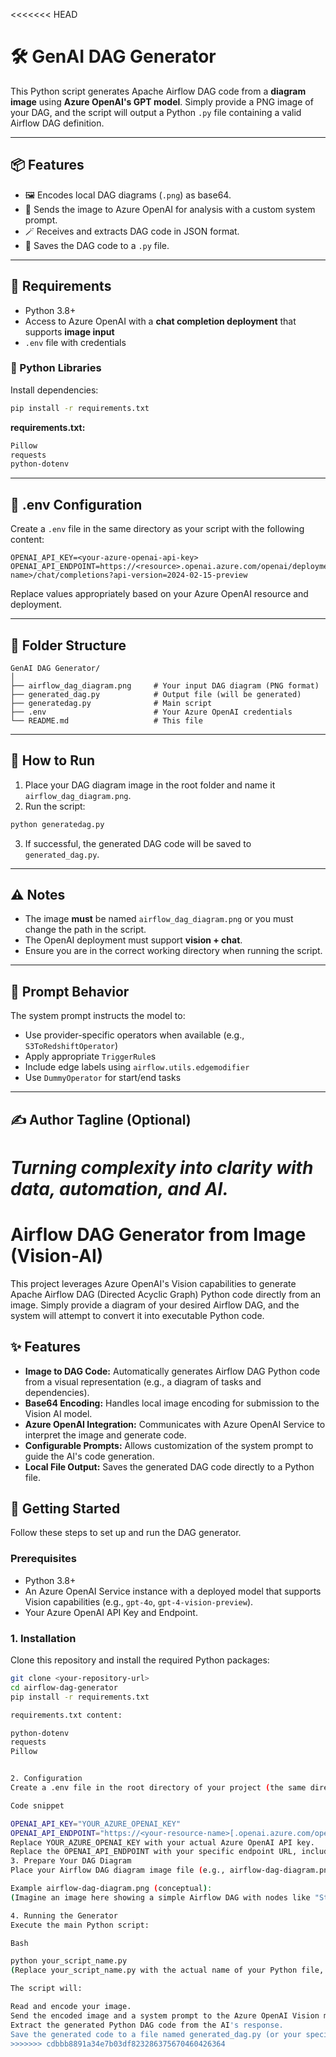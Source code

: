 <<<<<<< HEAD

# 🛠️ GenAI DAG Generator

This Python script generates Apache Airflow DAG code from a **diagram image** using **Azure OpenAI's GPT model**. Simply provide a PNG image of your DAG, and the script will output a Python `.py` file containing a valid Airflow DAG definition.

---

## 📦 Features

- 🖼️ Encodes local DAG diagrams (`.png`) as base64.
- 🤖 Sends the image to Azure OpenAI for analysis with a custom system prompt.
- 🪄 Receives and extracts DAG code in JSON format.
- 📝 Saves the DAG code to a `.py` file.

---

## 🧾 Requirements

- Python 3.8+
- Access to Azure OpenAI with a **chat completion deployment** that supports **image input**
- `.env` file with credentials

### 🔧 Python Libraries

Install dependencies:

```bash
pip install -r requirements.txt
```

**requirements.txt:**

```txt
Pillow
requests
python-dotenv
```

---

## 🔐 .env Configuration

Create a `.env` file in the same directory as your script with the following content:

```env
OPENAI_API_KEY=<your-azure-openai-api-key>
OPENAI_API_ENDPOINT=https://<resource>.openai.azure.com/openai/deployments/<deployment-name>/chat/completions?api-version=2024-02-15-preview
```

Replace values appropriately based on your Azure OpenAI resource and deployment.

---

## 📁 Folder Structure

```
GenAI DAG Generator/
│
├── airflow_dag_diagram.png     # Your input DAG diagram (PNG format)
├── generated_dag.py            # Output file (will be generated)
├── generatedag.py              # Main script
├── .env                        # Your Azure OpenAI credentials
└── README.md                   # This file
```

---

## 🚀 How to Run

1. Place your DAG diagram image in the root folder and name it `airflow_dag_diagram.png`.
2. Run the script:

```bash
python generatedag.py
```

3. If successful, the generated DAG code will be saved to `generated_dag.py`.

---

## ⚠️ Notes

- The image **must** be named `airflow_dag_diagram.png` or you must change the path in the script.
- The OpenAI deployment must support **vision + chat**.
- Ensure you are in the correct working directory when running the script.

---

## 🧠 Prompt Behavior

The system prompt instructs the model to:
- Use provider-specific operators when available (e.g., `S3ToRedshiftOperator`)
- Apply appropriate `TriggerRule`s
- Include edge labels using `airflow.utils.edgemodifier`
- Use `DummyOperator` for start/end tasks

---

## ✍️ Author Tagline (Optional)
*Turning complexity into clarity with data, automation, and AI.*
=======
# Airflow DAG Generator from Image (Vision-AI)

This project leverages Azure OpenAI's Vision capabilities to generate Apache Airflow DAG (Directed Acyclic Graph) Python code directly from an image. Simply provide a diagram of your desired Airflow DAG, and the system will attempt to convert it into executable Python code.

## ✨ Features

* **Image to DAG Code:** Automatically generates Airflow DAG Python code from a visual representation (e.g., a diagram of tasks and dependencies).
* **Base64 Encoding:** Handles local image encoding for submission to the Vision AI model.
* **Azure OpenAI Integration:** Communicates with Azure OpenAI Service to interpret the image and generate code.
* **Configurable Prompts:** Allows customization of the system prompt to guide the AI's code generation.
* **Local File Output:** Saves the generated DAG code directly to a Python file.

## 🚀 Getting Started

Follow these steps to set up and run the DAG generator.

### Prerequisites

* Python 3.8+
* An Azure OpenAI Service instance with a deployed model that supports Vision capabilities (e.g., `gpt-4o`, `gpt-4-vision-preview`).
* Your Azure OpenAI API Key and Endpoint.

### 1. Installation

Clone this repository and install the required Python packages:

```bash
git clone <your-repository-url>
cd airflow-dag-generator
pip install -r requirements.txt

requirements.txt content:

python-dotenv
requests
Pillow


2. Configuration
Create a .env file in the root directory of your project (the same directory as your Python script) and add your Azure OpenAI credentials:

Code snippet

OPENAI_API_KEY="YOUR_AZURE_OPENAI_KEY"
OPENAI_API_ENDPOINT="https://<your-resource-name>[.openai.azure.com/openai/deployments/](https://.openai.azure.com/openai/deployments/)<your-deployment-name>/chat/completions?api-version=2024-02-15-preview"
Replace YOUR_AZURE_OPENAI_KEY with your actual Azure OpenAI API key.
Replace the OPENAI_API_ENDPOINT with your specific endpoint URL, including your resource name, deployment name, and API version.
3. Prepare Your DAG Diagram
Place your Airflow DAG diagram image file (e.g., airflow-dag-diagram.png) in the same directory as your Python script or update the local_image_path variable in main.py accordingly.

Example airflow-dag-diagram.png (conceptual):
(Imagine an image here showing a simple Airflow DAG with nodes like "Start Task" -> "Process Data" -> "Load Data" -> "End Task", possibly with labels.)

4. Running the Generator
Execute the main Python script:

Bash

python your_script_name.py
(Replace your_script_name.py with the actual name of your Python file, e.g., generate_dag.py)

The script will:

Read and encode your image.
Send the encoded image and a system prompt to the Azure OpenAI Vision model.
Extract the generated Python DAG code from the AI's response.
Save the generated code to a file named generated_dag.py (or your specified output_path).
>>>>>>> cdbbb8891a34e7b03df823286375670460426364

